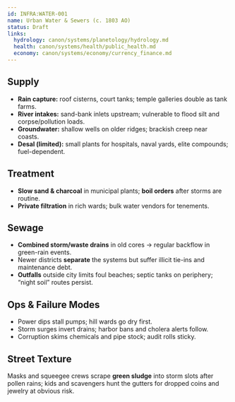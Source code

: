 ```yaml
---
id: INFRA:WATER-001
name: Urban Water & Sewers (c. 1803 AO)
status: Draft
links:
  hydrology: canon/systems/planetology/hydrology.md
  health: canon/systems/health/public_health.md
  economy: canon/systems/economy/currency_finance.md
---
```


## Supply
- **Rain capture:** roof cisterns, court tanks; temple galleries double as tank farms.
- **River intakes:** sand-bank inlets upstream; vulnerable to flood silt and corpse/pollution loads.
- **Groundwater:** shallow wells on older ridges; brackish creep near coasts.
- **Desal (limited):** small plants for hospitals, naval yards, elite compounds; fuel-dependent.

## Treatment
- **Slow sand & charcoal** in municipal plants; **boil orders** after storms are routine.
- **Private filtration** in rich wards; bulk water vendors for tenements.

## Sewage
- **Combined storm/waste drains** in old cores → regular backflow in green-rain events.
- Newer districts **separate** the systems but suffer illicit tie-ins and maintenance debt.
- **Outfalls** outside city limits foul beaches; septic tanks on periphery; “night soil” routes persist.

## Ops & Failure Modes
- Power dips stall pumps; hill wards go dry first.
- Storm surges invert drains; harbor bans and cholera alerts follow.
- Corruption skims chemicals and pipe stock; audit rolls sticky.

## Street Texture
Masks and squeegee crews scrape **green sludge** into storm slots after pollen rains; kids and scavengers hunt the gutters for dropped coins and jewelry at obvious risk.
